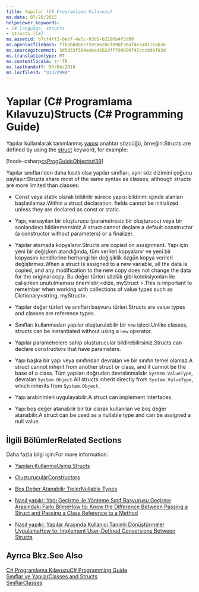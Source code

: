 ```yaml
---
title: Yapılar (C# Programlama Kılavuzu)
ms.date: 07/20/2015
helpviewer_keywords:
- C# language, structs
- structs [C#]
ms.assetid: b7cf4ff2-0eb7-4e5c-93d5-b2196b4f5d89
ms.openlocfilehash: ffb5b8da6c72056620cf890f38af4e7a8116ab3e
ms.sourcegitcommit: 3d5d33f384eeba41b2dff79d096f47ccc8d8f03d
ms.translationtype: MT
ms.contentlocale: tr-TR
ms.lasthandoff: 05/04/2018
ms.locfileid: "33322994"
---
```

# <a name="structs-c-programming-guide"></a><span data-ttu-id="f708f-102">Yapılar (C# Programlama Kılavuzu)</span><span class="sxs-lookup"><span data-stu-id="f708f-102">Structs (C# Programming Guide)</span></span>
<span data-ttu-id="f708f-103">Yapılar kullanılarak tanımlanmış [yapısı](../../../csharp/language-reference/keywords/struct.md) anahtar sözcüğü, örneğin:</span><span class="sxs-lookup"><span data-stu-id="f708f-103">Structs are defined by using the [struct](../../../csharp/language-reference/keywords/struct.md) keyword, for example:</span></span>  
  
 [!code-csharp[csProgGuideObjects#39](../../../csharp/programming-guide/classes-and-structs/codesnippet/CSharp/structs_1.cs)]  
  
 <span data-ttu-id="f708f-104">Yapılar sınıfları'den daha kısıtlı olsa yapılar sınıfları, aynı söz dizimini çoğunu paylaşır:</span><span class="sxs-lookup"><span data-stu-id="f708f-104">Structs share most of the same syntax as classes, although structs are more limited than classes:</span></span>  
  
-   <span data-ttu-id="f708f-105">Const veya statik olarak bildirilir sürece yapısı bildirimi içinde alanları başlatılamaz.</span><span class="sxs-lookup"><span data-stu-id="f708f-105">Within a struct declaration, fields cannot be initialized unless they are declared as const or static.</span></span>  
  
-   <span data-ttu-id="f708f-106">Yapı, varsayılan bir oluşturucu (parametresiz bir oluşturucu) veya bir sonlandırıcı bildiremezsiniz.</span><span class="sxs-lookup"><span data-stu-id="f708f-106">A struct cannot declare a default constructor (a constructor without parameters) or a finalizer.</span></span>  
  
-   <span data-ttu-id="f708f-107">Yapılar atamada kopyalanır.</span><span class="sxs-lookup"><span data-stu-id="f708f-107">Structs are copied on assignment.</span></span> <span data-ttu-id="f708f-108">Yapı için yeni bir değişken atandığında, tüm verileri kopyalanır ve yeni bir kopyasını kendilerine herhangi bir değişiklik özgün kopya verileri değiştirmez.</span><span class="sxs-lookup"><span data-stu-id="f708f-108">When a struct is assigned to a new variable, all the data is copied, and any modification to the new copy does not change the data for the original copy.</span></span> <span data-ttu-id="f708f-109">Bu değer türleri sözlük gibi koleksiyonları ile çalışırken unutulmaması önemlidir;\<dize, myStruct >.</span><span class="sxs-lookup"><span data-stu-id="f708f-109">This is important to remember when working with collections of value types such as Dictionary\<string, myStruct>.</span></span>  
  
-   <span data-ttu-id="f708f-110">Yapılar değer türleri ve sınıfları başvuru türleri.</span><span class="sxs-lookup"><span data-stu-id="f708f-110">Structs are value types and classes are reference types.</span></span>  
  
-   <span data-ttu-id="f708f-111">Sınıfları kullanmadan yapılar oluşturulabilir bir `new` işleci.</span><span class="sxs-lookup"><span data-stu-id="f708f-111">Unlike classes, structs can be instantiated without using a `new` operator.</span></span>  
  
-   <span data-ttu-id="f708f-112">Yapılar parametrelere sahip oluşturucular bildirebilirsiniz.</span><span class="sxs-lookup"><span data-stu-id="f708f-112">Structs can declare constructors that have parameters.</span></span>  
  
-   <span data-ttu-id="f708f-113">Yapı başka bir yapı veya sınıfından devralan ve bir sınıfın temel olamaz.</span><span class="sxs-lookup"><span data-stu-id="f708f-113">A struct cannot inherit from another struct or class, and it cannot be the base of a class.</span></span> <span data-ttu-id="f708f-114">Tüm yapıları doğrudan devralınmalıdır `System.ValueType`, devralan `System.Object`.</span><span class="sxs-lookup"><span data-stu-id="f708f-114">All structs inherit directly from `System.ValueType`, which inherits from `System.Object`.</span></span>  
  
-   <span data-ttu-id="f708f-115">Yapı arabirimleri uygulayabilir.</span><span class="sxs-lookup"><span data-stu-id="f708f-115">A struct can implement interfaces.</span></span>  
  
-   <span data-ttu-id="f708f-116">Yapı boş değer atanabilir bir tür olarak kullanılan ve boş değer atanabilir.</span><span class="sxs-lookup"><span data-stu-id="f708f-116">A struct can be used as a nullable type and can be assigned a null value.</span></span>  
  
## <a name="related-sections"></a><span data-ttu-id="f708f-117">İlgili Bölümler</span><span class="sxs-lookup"><span data-stu-id="f708f-117">Related Sections</span></span>  
 <span data-ttu-id="f708f-118">Daha fazla bilgi için:</span><span class="sxs-lookup"><span data-stu-id="f708f-118">For more information:</span></span>  
  
-   [<span data-ttu-id="f708f-119">Yapıları Kullanma</span><span class="sxs-lookup"><span data-stu-id="f708f-119">Using Structs</span></span>](../../../csharp/programming-guide/classes-and-structs/using-structs.md)  
  
-   [<span data-ttu-id="f708f-120">Oluşturucular</span><span class="sxs-lookup"><span data-stu-id="f708f-120">Constructors</span></span>](../../../csharp/programming-guide/classes-and-structs/constructors.md)  
  
-   [<span data-ttu-id="f708f-121">Boş Değer Atanabilir Tipler</span><span class="sxs-lookup"><span data-stu-id="f708f-121">Nullable Types</span></span>](../../../csharp/programming-guide/nullable-types/index.md)  
  
-   [<span data-ttu-id="f708f-122">Nasıl yapılır: Yapı Geçirme ile Yönteme Sınıf Başvurusu Geçirme Arasındaki Farkı Bilme</span><span class="sxs-lookup"><span data-stu-id="f708f-122">How to: Know the Difference Between Passing a Struct and Passing a Class Reference to a Method</span></span>](../../../csharp/programming-guide/classes-and-structs/how-to-know-the-difference-passing-a-struct-and-passing-a-class-to-a-method.md)  
  
-   [<span data-ttu-id="f708f-123">Nasıl yapılır: Yapılar Arasında Kullanıcı Tanımlı Dönüştürmeler Uygulama</span><span class="sxs-lookup"><span data-stu-id="f708f-123">How to: Implement User-Defined Conversions Between Structs</span></span>](../../../csharp/programming-guide/statements-expressions-operators/how-to-implement-user-defined-conversions-between-structs.md)  
  
## <a name="see-also"></a><span data-ttu-id="f708f-124">Ayrıca Bkz.</span><span class="sxs-lookup"><span data-stu-id="f708f-124">See Also</span></span>  
 [<span data-ttu-id="f708f-125">C# Programlama Kılavuzu</span><span class="sxs-lookup"><span data-stu-id="f708f-125">C# Programming Guide</span></span>](../../../csharp/programming-guide/index.md)  
 [<span data-ttu-id="f708f-126">Sınıflar ve Yapılar</span><span class="sxs-lookup"><span data-stu-id="f708f-126">Classes and Structs</span></span>](../../../csharp/programming-guide/classes-and-structs/index.md)  
 [<span data-ttu-id="f708f-127">Sınıflar</span><span class="sxs-lookup"><span data-stu-id="f708f-127">Classes</span></span>](../../../csharp/programming-guide/classes-and-structs/classes.md)
